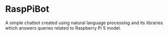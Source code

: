 # RaspPiBot
A simple chatbot created using natural language processing and its libraries which answers queries related to Raspberry Pi 5 model.
